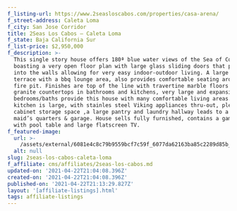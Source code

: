 ```yaml
---
f_listing-url: https://www.2seasloscabos.com/properties/casa-arena/
f_street-address: Caleta Loma
f_city: San Jose Corridor
title: 2Seas Los Cabos – Caleta Loma
f_state: Baja California Sur
f_list-price: $2,950,000
f_description: >-
  This single story house offers 180ª blue water views of the Sea of Cortez,
  boasting a very open floor plan with large glass sliding doors that pocket
  into the walls allowing for very easy indoor-outdoor living. A large pool/spa
  terrace with a bbq lounge area, also provides comfortable seating around the
  fire pit. Finishes are top of the line with travertine marble floors thru-out,
  granite countertops in bathrooms and kitchens, very large and expansive
  bedrooms/baths provide this house with many comfortable living areas. The
  kitchen is large, with stainles steel Viking appliances thru-out, plenty of
  cabinet storage space ,a large pantry and laundry hallway leads to a full
  maid’s quarters & garage. House sells fully furnished, contains a game room
  with pool table and large flatscreen TV.
f_featured-image:
  url: >-
    /assets/external/6081e4c8c79b9559bcf7c59f_6077da62163ba85c2289d85b_6033150f1b43carena-8-835x540.jpeg
  alt: null
slug: 2seas-los-cabos-caleta-loma
f_affiliate: cms/affiliates/2seas-los-cabos.md
updated-on: '2021-04-22T21:04:08.396Z'
created-on: '2021-04-22T21:04:08.396Z'
published-on: '2021-04-22T21:13:29.827Z'
layout: '[affiliate-listings].html'
tags: affiliate-listings
---
```



